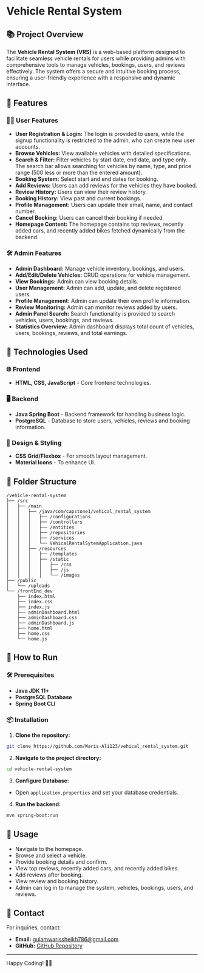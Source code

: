 # Vehicle Rental System

## 📚 Project Overview

The **Vehicle Rental System (VRS)** is a web-based platform designed to facilitate seamless vehicle rentals for users while providing admins with comprehensive tools to manage vehicles, bookings, users, and reviews effectively. The system offers a secure and intuitive booking process, ensuring a user-friendly experience with a responsive and dynamic interface.

## 🚀 Features

### 🧑‍💻 User Features

- **User Registration & Login:** The login is provided to users, while the signup functionality is restricted to the admin, who can create new user accounts.
- **Browse Vehicles:** View available vehicles with detailed specifications.
- **Search & Filter:** Filter vehicles by start date, end date, and type only. The search bar allows searching for vehicles by name, type, and price range (500 less or more than the entered amount).
- **Booking System:** Select start and end dates for booking.
- **Add Reviews:** Users can add reviews for the vehicles they have booked.
- **Review History:** Users can view their review history.
- **Booking History:** View past and current bookings.
- **Profile Management:** Users can update their email, name, and contact number.
- **Cancel Booking:** Users can cancel their booking if needed.
- **Homepage Content:** The homepage contains top reviews, recently added cars, and recently added bikes fetched dynamically from the backend.

### 🛠️ Admin Features

- **Admin Dashboard:** Manage vehicle inventory, bookings, and users.
- **Add/Edit/Delete Vehicles:** CRUD operations for vehicle management.
- **View Bookings:** Admin can view booking details.
- **User Management:** Admin can add, update, and delete registered users.
- **Profile Management:** Admin can update their own profile information.
- **Review Monitoring:** Admin can monitor reviews added by users.
- **Admin Panel Search:** Search functionality is provided to search vehicles, users, bookings, and reviews.
- **Statistics Overview:** Admin dashboard displays total count of vehicles, users, bookings, reviews, and total earnings.

## 📝 Technologies Used

### 🌐 Frontend

- **HTML, CSS, JavaScript** - Core frontend technologies.

### 🖥️ Backend

- **Java Spring Boot** - Backend framework for handling business logic.
- **PostgreSQL** - Database to store users, vehicles, reviews and booking information.

### 🎨 Design & Styling

- **CSS Grid/Flexbox** - For smooth layout management.
- **Material Icons** - To enhance UI.

## 📄 Folder Structure

```
/vehicle-rental-system
├── /src
│   ├── /main
│   │   ├── /java/com/capstone1/vehical_rental_system
│   │   │   ├── /configurations
│   │   │   ├── /controllers
│   │   │   ├── /entities
│   │   │   ├── /repositories
│   │   │   ├── /services
│   │   │   └── VehicalRentalSytemApplication.java
│   │   ├── /resources
│   │   │   ├── /templates
│   │   │   ├── /static
│   │   │   │   ├── /css
│   │   │   │   ├── /js
│   │   │   │   └── /images
├── /public
│   └── /uploads
└── /frontEnd_dev
    ├── index.html
    ├── index.css
    ├── index.js
    ├── adminDashboard.html
    ├── adminDashboard.css
    ├── adminDashboard.js
    ├── home.html
    ├── home.css
    └── home.js
```

## 🎯 How to Run

### 🛠️ Prerequisites

- **Java JDK 11+**
- **PostgreSQL Database**
- **Spring Boot CLI**

### 📦 Installation

1. **Clone the repository:**

```bash
git clone https://github.com/Waris-Ali123/vehical_rental_system.git
```

2. **Navigate to the project directory:**

```bash
cd vehicle-rental-system
```

3. **Configure Database:**

- Open `application.properties` and set your database credentials.

4. **Run the backend:**

```bash
mvn spring-boot:run
```

## 🧪 Usage

- Navigate to the homepage.
- Browse and select a vehicle.
- Provide booking details and confirm.
- View top reviews, recently added cars, and recently added bikes.
- Add reviews after booking.
- View review and booking history.
- Admin can log in to manage the system, vehicles, bookings, users, and reviews.

## 📧 Contact

For inquiries, contact:

- **Email:** [gulamwarissheikh786@gmail.com](mailto:gulamwarissheikh786@gmail.com)
- **GitHub:** [GitHub Repository](https://github.com/Waris-Ali123/vehical_rental_system)

---

Happy Coding! 🚗✨

